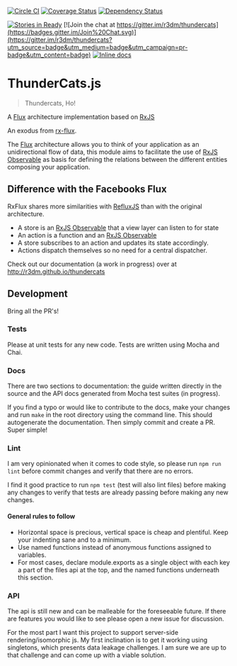 [![Circle CI](https://circleci.com/gh/r3dm/thundercats.svg?style=svg)](https://circleci.com/gh/r3dm/thundercats) [![Coverage Status](https://coveralls.io/repos/r3dm/thundercats/badge.svg)](https://coveralls.io/r/r3dm/thundercats) [![Dependency Status](https://gemnasium.com/r3dm/thundercats.svg)](https://gemnasium.com/r3dm/thundercats)

[![Stories in Ready](https://badge.waffle.io/r3dm/thundercats.png?label=ready&title=Ready)](https://waffle.io/r3dm/thundercats) [![Join the chat at https://gitter.im/r3dm/thundercats](https://badges.gitter.im/Join%20Chat.svg)](https://gitter.im/r3dm/thundercats?utm_source=badge&utm_medium=badge&utm_campaign=pr-badge&utm_content=badge) [![Inline docs](http://inch-ci.org/github/r3dm/thundercats.svg?branch=master)](http://inch-ci.org/github/r3dm/thundercats)
# ThunderCats.js

> Thundercats, Ho!

A [Flux](https://github.com/facebook/flux/) architecture implementation based on [RxJS](https://github.com/Reactive-Extensions/RxJS)

An exodus from [rx-flux](https://github.com/fdecampredon/rx-flux).

The [Flux](https://github.com/facebook/flux/) architecture allows you to think of your application as an unidirectional flow of data, this module aims to facilitate the use of [RxJS Observable](https://github.com/Reactive-Extensions/RxJS/blob/master/doc/api/core/observable.md) as basis for defining the relations between the different entities composing your application.

## Difference with the Facebooks Flux

RxFlux shares more similarities with [RefluxJS](https://github.com/spoike/refluxjs) than with the original architecture.

* A store is an [RxJS Observable](https://github.com/Reactive-Extensions/RxJS/blob/master/doc/api/core/observable.md) that a view layer can listen to for state
* An action is a function and an [RxJS Observable](https://github.com/Reactive-Extensions/RxJS/blob/master/doc/api/core/observable.md)
* A store subscribes to an action and updates its state accordingly.
* Actions dispatch themselves so no need for a central dispatcher.

Check out our documentation (a work in progress) over at http://r3dm.github.io/thundercats

## Development

Bring all the PR's!

### Tests
Please at unit tests for any new code. Tests are written using Mocha and Chai.

### Docs

There are two sections to documentation: the guide written directly in the source and the API docs generated from Mocha test suites (in progress).

If you find a typo or would like to contribute to the docs, make your changes and run `make` in the root directory using the command line. This should autogenerate the documentation. Then simply commit and create a PR. Super simple!

### Lint

I am very opinionated when it comes to code style, so please run `npm run lint` before commit changes and verify that there are no errors.

I find it good practice to run `npm test` (test will also lint files) before making any changes to verify that tests are already passing before making any new changes.

#### General rules to follow

* Horizontal space is precious, vertical space is cheap and plentiful. Keep your indenting sane and to a minimum.
* Use named functions instead of anonymous functions assigned to variables.
* For most cases, declare module.exports as a single object with each key a part of the files api at the top, and the named functions underneath this section.

### API

The api is still new and can be malleable for the foreseeable future. If there are features you would like to see please open a new issue for discussion.

For the most part I want this project to support server-side rendering/isomorphic js. My first inclination is to get it working using singletons, which presents data leakage challenges. I am sure we are up to that challenge and can come up with a viable solution.

